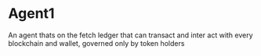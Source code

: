 # Agent1
An agent thats on the fetch ledger that can transact and inter act with every blockchain and wallet, governed only by token holders
